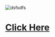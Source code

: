 ![dsfsdfs](https://github.com/user-attachments/assets/6a27143d-ae52-4b4b-bff9-78a2a5d4a529)

# [Click Here](https://sarkarirasult.com)
